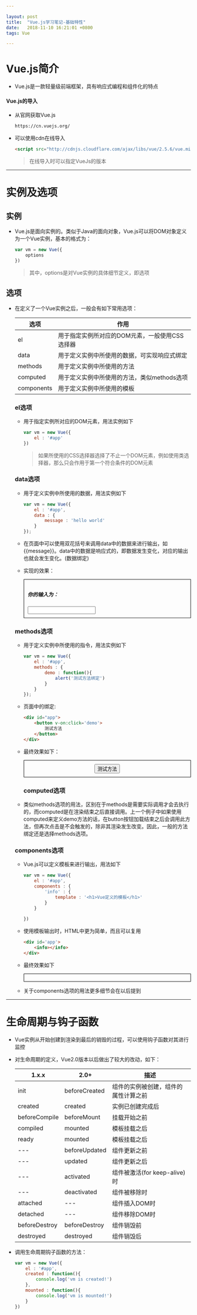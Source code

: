 ```yaml
---

layout: post
title:  "Vue.js学习笔记-基础特性"
date:   2018-11-10 16:21:01 +0800
tags: Vue

---
```


# Vue.js简介

- Vue.js是一款轻量级前端框架，具有响应式编程和组件化的特点

#### Vue.js的导入

- 从官网获取Vue.js

  ``` html
  https://cn.vuejs.org/
  ```

- 可以使用cdn在线导入

  ```html
  <script src="http://cdnjs.cloudflare.com/ajax/libs/vue/2.5.6/vue.min.js"></script>
  ```

  > 在线导入时可以指定VueJs的版本

---

# 实例及选项

## 实例

- Vue.js是面向实例的。类似于Java的面向对象，Vue.js可以将DOM对象定义为一个Vue实例，基本的格式为：

  ``` javascript
  var vm = new Vue({
      options
  })
  ```

  >  其中，options是对Vue实例的具体细节定义，即选项

## 选项

- 在定义了一个Vue实例之后，一般会有如下常用选项：

  | 选项       | 作用                                           |
  | ---------- | ---------------------------------------------- |
  | el         | 用于指定实例所对应的DOM元素，一般使用CSS选择器 |
  | data       | 用于定义实例中所使用的数据，可实现响应式绑定   |
  | methods    | 用于定义实例中所使用的方法                     |
  | computed   | 用于定义实例中所使用的方法，类似methods选项    |
  | components | 用于定义实例中所使用的模板                     |

  ### el选项

  - 用于指定实例所对应的DOM元素，用法实例如下

    ``` javascript
    var vm = new Vue({
        el : '#app'
    })
    ```

    > 如果所使用的CSS选择器选择了不止一个DOM元素，例如使用类选择器，那么只会作用于第一个符合条件的DOM元素

  ### data选项

  - 用于定义实例中所使用的数据，用法实例如下

    ``` javascript
    var vm = new Vue({
        el : '#app',
        data : {
            message : 'hello world'
        }
    });
    ```

  - 在页面中可以使用双花括号来调用data中的数据来进行输出，如{{message}}。data中的数据是响应式的，即数据发生变化，对应的输出也就会发生变化。(数据绑定)

  - 实现的效果：

    <script src="/assets/scripts/vue.min.js"></script>
    <div id="app" style="border:1px solid black;padding : 10px">    
    <h5>你的输入为：<span v-html='message'></span></h5>
    <input type="text" v-model="message"/>
    </div>
    <script>
    var vm = new Vue({
        el : '#app',
        data : {
            message : 'hello world'
        }
    })
    </script>

  ### methods选项

  - 用于定义实例中所使用的指令，用法实例如下

    ``` javascript
    var vm = new Vue({
        el : '#app',
        methods : {
            demo : function(){
                alert('测试方法绑定')
            }
        }
    });
    ```

  - 页面中的绑定:

    ``` html
    <div id="app">
        <button v-on:click='demo'>
            测试方法
        </button>
    </div>
    ```

  - 最终效果如下：

    <div id="app2" style="border:1px solid black;padding : 10px" align="center">
        <button v-on:click="demo">
            测试方法
        </button>
    </div>
    <script>
    var vm2 = new Vue({
        el : '#app2',
        methods : {
            demo : function(){
                alert('测试方法绑定');
            }
        }
    });
    </script>

    ### computed选项

  - 类似methods选项的用法，区别在于methods是需要实际调用才会去执行的，而computed是在渲染结束之后直接调用。上一个例子中如果使用computed来定义demo方法的话，在button按钮加载结束之后会调用此方法，但再次点击是不会触发的，除非其渲染发生改变。因此，一般的方法绑定还是选择methods选项。

  ### components选项

  - Vue.js可以定义模板来进行输出，用法如下

    ``` javascript
    var vm = new Vue({
        el : '#app',
        components : {
            'info' : {
                template : '<h1>Vue定义的模板</h1>'
            }
        }
        
    })
    ```

  - 使用模板输出时，HTML中更为简单，而且可以复用

    ``` html
    <div id='app'>
        <info></info>
    </div>
    ```

  - 最终效果如下

    <div id="app3" style="border:1px solid black;padding : 10px" align="center">
        <info></info>
    </div>
    <script>	
    var vm3 = new Vue({
        el : '#app3',
        components : {
            'info' : {
                template : '<h1>Vue定义的模板</h1>'
            }
        }
    });
    </script>

  - 关于components选项的用法更多细节会在以后提到

---

# 生命周期与钩子函数



- Vue实例从开始创建到渲染到最后的销毁的过程，可以使用钩子函数对其进行监控

- 对生命周期的定义，Vue2.0版本以后做出了较大的改动，如下：

  | 1.x.x         | 2.0+          | 描述                                 |
  | ------------- | ------------- | ------------------------------------ |
  | init          | beforeCreated | 组件的实例被创建，组件的属性计算之前 |
  | created       | created       | 实例已创建完成后                     |
  | beforeCompile | beforeMount   | 挂载开始之前                         |
  | compiled      | mounted       | 模板挂载之后                         |
  | ready         | mounted       | 模板挂载之后                         |
  | ---           | beforeUpdated | 组件更新之前                         |
  | ---           | updated       | 组件更新之后                         |
  | ---           | activated     | 组件被激活(for keep-alive)时         |
  | ---           | deactivated   | 组件被移除时                         |
  | attached      | ---           | 组件插入DOM时                        |
  | detached      | ---           | 组件移除DOM时                        |
  | beforeDestroy | beforeDestroy | 组件销毁前                           |
  | destroyed     | destroyed     | 组件销毁后                           |

- 调用生命周期钩子函数的方法：

  ``` javascript
  var vm = new Vue({
      el : '#app',
      created : function(){
          console.log('vm is created!')
      },
      mounted : function(){
          console.log('vm is mounted!')
      }
  })
  ```
